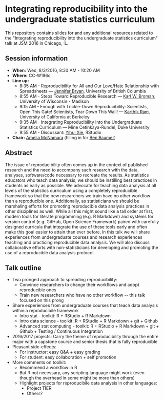 # Integrating reproducibility into the undergraduate statistics curriculum

This repository contains slides for and any additional resources related to the "Integrating reproducibility into the undergraduate statistics curriculum" talk at JSM 2016 in Chicago, IL.

## Session information

- **When:** Wed, 8/3/2016, 8:30 AM - 10:20 AM
- **Where:** CC-W196c
- **Line up:**
	+ 8:35 AM - Reproducibility for All and Our Love/Hate Relationship with Spreadsheets — [Jennifer Bryan](https://github.com/jennybc), University of British Columbia
	+ 8:55 AM - Steps Toward Reproducible Research — [Karl W. Broman](https://github.com/kbroman), University of Wisconsin - Madison
	+ 9:15 AM - Enough with Trickle-Down Reproducibility: Scientists, Open This Gate! Scientists, Tear Down This Wall! — [Karthik Ram](https://github.com/karthik), University of California at Berkeley
	+ 9:35 AM - Integrating Reproducibility into the Undergraduate Statistics Curriculum — Mine Cetinkaya-Rundel, Duke University
	+ 9:55 AM - Discussant: [Yihui Xie](https://github.com/yihui), RStudio
- **Chair:** [Amelia McNamara](https://github.com/AmeliaMN) (filling in for [Ben Baumer](https://github.com/beanumber))

## Abstract

The issue of reproducibility often comes up in the context of published research and the need to accompany such research with the data, analyses, software/code necessary to recreate the results. As statistics educators who teach data analysis, we should be instilling best practices in students as early as possible. We advocate for teaching data analysis at all levels of the statistics curriculum using a completely reproducible framework so that the new researchers we train have no other workflow than a reproducible one. Additionally, as statisticians we should be marshaling efforts for promoting reproducible data analysis practices in other disciplines as well. While all this might sound like a tall order at first, modern tools for literate programming (e.g. R Markdown) and systems for version control (e.g. GitHub, Open Science Framework) paired with carefully designed curricula that integrate the use of these tools early and often make this goal easier to attain than ever before. In this talk we will share experiences from undergraduate courses and research experiences teaching and practicing reproducible data analysis. We will also discuss collaborative efforts with non-statisticians for developing and promoting the use of a reproducible data analysis protocol.

## Talk outline

- Two pronged approach to spreading reproducibility:
	+ Convince researchers to change their workflows and adopt reproducible ones
	+ Train new researchers who have no other workflow -- this talk focused on this prong
- Share experiences from undergraduate courses that teach data analysis within a reproducibile framework
	+ Intro stat - toolkit: R + RStudio + R Markdown
	+ Intro data science - toolkit: R + RStudio + R Markdown + git + Github
	+ Advanced stat computing - toolkit: R + RStudio + R Markdown + git + Github + Testing / Continuous Integration
- 2016/2017 projects: Carry the theme of reproducibility through the entire major with a capstone course and senior thesis that is fully reproducible
- Pleasant side-effects:
	+ For instructor: easy Q&A + easy grading
	+ For student: easy collaboration + self promotion
- More comments on toolkit:
	+ Recommend a workflow in R
	+ But R not necessary, any scripting language might work (even though the overhead in some might be more than others)
	+ Highlight projects for reproducibile data analysis in other languages:
		- Project TIER
		- Others?














